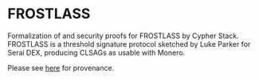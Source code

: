 # FROSTLASS

Formalization of and security proofs for FROSTLASS by Cypher Stack. FROSTLASS
is a threshold signature protocol sketched by Luke Parker for Serai DEX,
producing CLSAGs as usable with Monero.

Please see [here](
  https://github.com/cypherstack/monero_wallet_audit/releases/tag/1.1
) for provenance.
